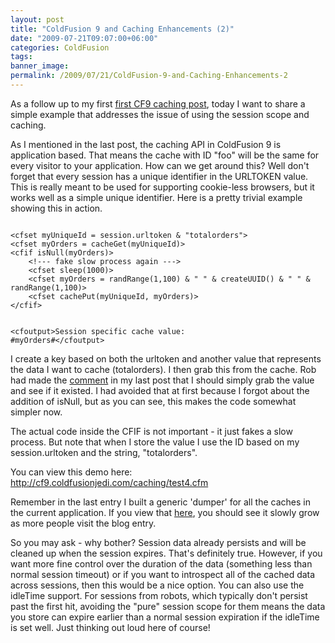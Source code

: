 ```yaml
---
layout: post
title: "ColdFusion 9 and Caching Enhancements (2)"
date: "2009-07-21T09:07:00+06:00"
categories: ColdFusion 
tags: 
banner_image: 
permalink: /2009/07/21/ColdFusion-9-and-Caching-Enhancements-2
---
```


As a follow up to my first <a href="http://www.raymondcamden.com/index.cfm/2009/7/18/ColdFusion-9-and-Caching-Enhancements">first CF9 caching post</a>, today I want to share a simple example that addresses the issue of using the session scope and caching. 

As I mentioned in the last post, the caching API in ColdFusion 9 is application based. That means the cache with ID "foo" will be the same for every visitor to your application. How can we get around this? Well don't forget that every session has a unique identifier in the URLTOKEN value. This is really meant to be used for supporting cookie-less browsers, but it works well as a simple unique identifier. Here is a pretty trivial example showing this in action.
<!--more-->
<code>
&lt;cfset myUniqueId = session.urltoken & "totalorders"&gt;
&lt;cfset myOrders = cacheGet(myUniqueId)&gt;
&lt;cfif isNull(myOrders)&gt;
	&lt;!--- fake slow process again ---&gt;
	&lt;cfset sleep(1000)&gt;
	&lt;cfset myOrders = randRange(1,100) & " " & createUUID() & " " & randRange(1,100)&gt;
	&lt;cfset cachePut(myUniqueId, myOrders)&gt;
&lt;/cfif&gt;

&lt;cfoutput&gt;Session specific cache value: #myOrders#&lt;/cfoutput&gt;
</code>

I create a key based on both the urltoken and another value that represents the data I want to cache (totalorders). I then grab this from the cache. Rob had made the <a href="http://www.coldfusionjedi.com/index.cfm/2009/7/18/ColdFusion-9-and-Caching-Enhancements#c905521A5-FA2B-646D-181EAEE84AABD338">comment</a> in my last post that I should simply grab the value and see if it existed. I had avoided that at first because I forgot about the addition of isNull, but as you can see, this makes the code somewhat simpler now. 

The actual code inside the CFIF is not important - it just fakes a slow process. But note that when I store the value I use the ID based on my session.urltoken and the string, "totalorders".

You can view this demo here: <a href="http://cf9.coldfusionjedi.com/caching/test4.cfm">http://cf9.coldfusionjedi.com/caching/test4.cfm</a> 

Remember in the last entry I built a generic 'dumper' for all the caches in the current application. If you view that <a href="http://cf9.coldfusionjedi.com/caching/test2.cfm">here</a>, you should see it slowly grow as more people visit the blog entry.

So you may ask - why bother? Session data already persists and will be cleaned up when the session expires. That's definitely true. However, if you want more fine control over the duration of the data (something less than normal session timeout) or if you want to introspect all of the cached data across sessions, then this would be a nice option. You can also use the idleTime support. For sessions from robots, which typically don't persist past the first hit, avoiding the "pure" session scope for them means the data you store can expire earlier than a normal session expiration if the idleTime is set well. Just thinking out loud here of course!